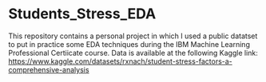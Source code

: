# Students_Stress_EDA

This repository contains a personal project in which I used a public datatset to put in practice some EDA techniques during the IBM Machine Learning Professional Certiicate course.
Data is available at the following Kaggle link: https://www.kaggle.com/datasets/rxnach/student-stress-factors-a-comprehensive-analysis
